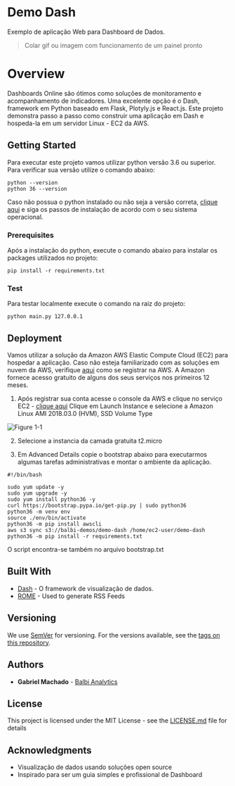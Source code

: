 # Demo Dash 

Exemplo de aplicação Web para Dashboard de Dados.  
> Colar gif ou imagem com funcionamento de um painel pronto

# Overview

Dashboards Online são ótimos como soluções de monitoramento e acompanhamento de indicadores. 
Uma excelente opção é o Dash, framework em Python baseado em Flask, Plotyly.js e React.js. 
Este projeto demonstra passo a passo como construir uma aplicação em Dash e hospeda-la em um servidor Linux - EC2 da AWS. 

## Getting Started

Para executar este projeto vamos utilizar python versão 3.6 ou superior. Para verificar sua versão utilize o comando abaixo:

```
python --version 
python 36 --version
```

Caso não possua o python instalado ou não seja a versão correta, [clique aqui](https://wiki.python.org/moin/BeginnersGuide/Download) e siga os passos de instalação de acordo com o seu sistema operacional.

### Prerequisites

Após a instalação do python, execute o comando abaixo para instalar os packages utilizados no projeto:

```
pip install -r requirements.txt
```

### Test

Para testar localmente execute o comando na raiz do projeto:

```
python main.py 127.0.0.1
```


## Deployment

Vamos utilizar a solução da Amazon AWS Elastic Compute Cloud (EC2) para hospedar a aplicação.
Caso não esteja familiarizado com as soluções em nuvem da AWS, verifique [aqui](https://aws.amazon.com/pt/ec2/?sc_channel=PS&sc_campaign=acquisition_BR&sc_publisher=google&sc_medium=english_ec2_b&sc_content=ec2_e&sc_detail=ec2&sc_category=ec2&sc_segment=176355371727&sc_matchtype=e&sc_country=BR&s_kwcid=AL!4422!3!176355371727!e!!g!!ec2&ef_id=WkYTxQAAAK4HvA8g:20180702213413:s) como se registrar na AWS. A Amazon fornece acesso gratuito de alguns dos seus serviços nos primeiros 12 meses. 

1. Após registrar sua conta acesse o console da AWS e clique no serviço EC2 - [clique aqui](https://console.aws.amazon.com/ec2)
Clique em Launch Instance e selecione a Amazon Linux AMI 2018.03.0 (HVM), SSD Volume Type

![Figure 1-1](https://s3.amazonaws.com/balbi-demos/aws1.png "Figure 1-1")

2. Selecione a instancia da camada gratuita t2.micro

3. Em Advanced Details copie o bootstrap abaixo para executarmos algumas tarefas administrativas e montar o ambiente da aplicação.

```
#!/bin/bash

sudo yum update -y
sudo yum upgrade -y
sudo yum install python36 -y
curl https://bootstrap.pypa.io/get-pip.py | sudo python36
python36 -m venv env
source ./env/bin/activate
python36 -m pip install awscli
aws s3 sync s3://balbi-demos/demo-dash /home/ec2-user/demo-dash
python36 -m pip install -r requirements.txt
```

O script encontra-se também no arquivo bootstrap.txt

## Built With

* [Dash](https://dash.plot.ly/) - O framework de visualização de dados.
* [ROME](https://rometools.github.io/rome/) - Used to generate RSS Feeds


## Versioning

We use [SemVer](http://semver.org/) for versioning. For the versions available, see the [tags on this repository](https://github.com/your/project/tags). 

## Authors

* **Gabriel Machado** - [Balbi Analytics](http://balbi-site.s3-website-sa-east-1.amazonaws.com/)


## License

This project is licensed under the MIT License - see the [LICENSE.md](LICENSE.md) file for details

## Acknowledgments

* Visualização de dados usando soluções open source
* Inspirado para ser um guia simples e profissional de Dashboard

